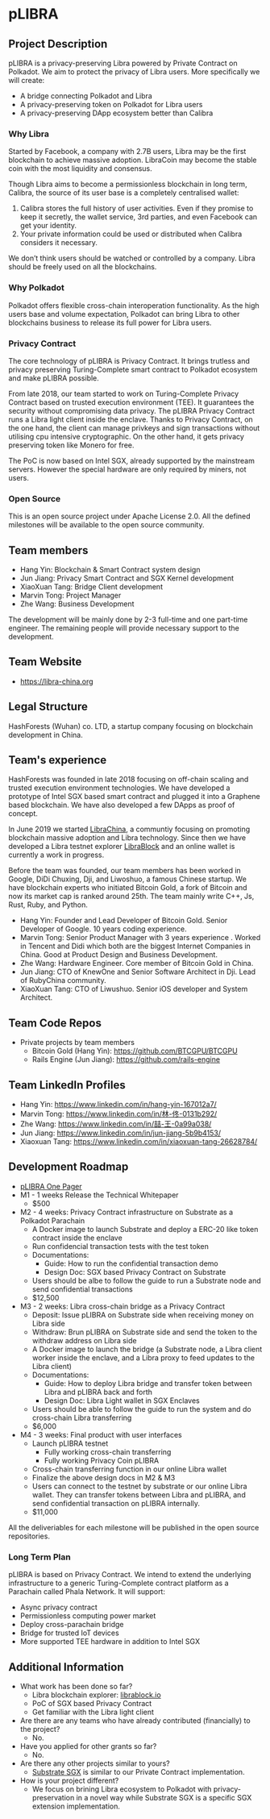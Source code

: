 # pLIBRA

## Project Description
pLIBRA is a privacy-preserving Libra powered by Private Contract on Polkadot. We aim to protect the privacy of Libra users. More specifically we will create:

- A bridge connecting Polkadot and Libra
- A privacy-preserving token on Polkadot for Libra users
- A privacy-preserving DApp ecosystem better than Calibra

### Why Libra

Started by Facebook, a company with 2.7B users, Libra may be the first blockchain to achieve massive adoption. LibraCoin may become the stable coin with the most liquidity and consensus.

Though Libra aims to become a permissionless blockchain in long term, Calibra, the source of its user base is a completely centralised wallet:

1. Calibra stores the full history of user activities. Even if they promise to keep it secretly, the wallet service, 3rd parties, and even Facebook can get your identity.
2. Your private information could be used or distributed when Calibra considers it necessary.

We don’t think users should be watched or controlled by a company. Libra should be freely used on all the blockchains.

### Why Polkadot

Polkadot offers flexible cross-chain interoperation functionality. As the high users base and volume expectation, Polkadot can bring Libra to other blockchains business to release its full power for Libra users.

### Privacy Contract

The core technology of pLIBRA is Privacy Contract. It brings trutless and privacy preserving Turing-Complete smart contract to Polkadot ecosystem and make pLIBRA possible.

From late 2018, our team started to work on Turing-Complete Privacy Contract based on trusted execution environment (TEE). It guarantees the security without compromising data privacy. The pLIBRA Privacy Contract runs a Libra light client inside the enclave. Thanks to Privacy Contract, on the one hand, the client can manage privkeys and sign transactions without utilising cpu intensive cryptographic. On the other hand, it gets privacy preserving token like Monero for free.

The PoC is now based on Intel SGX, already supported by the mainstream servers. However the special hardware are only required by miners, not users.

### Open Source

This is an open source project under Apache License 2.0. All the defined milestones will be available to the open source community.

## Team members
* Hang Yin: Blockchain & Smart Contract system design
* Jun Jiang: Privacy Smart Contract and SGX Kernel development
* XiaoXuan Tang: Bridge Client development
* Marvin Tong: Project Manager
* Zhe Wang: Business Development

The development will be mainly done by 2-3 full-time and one part-time engineer. The remaining people will provide necessary support to the development.

## Team Website	
* https://libra-china.org

## Legal Structure 
HashForests (Wuhan) co. LTD, a startup company focusing on blockchain development in China.

## Team's experience

HashForests was founded in late 2018 focusing on off-chain scaling and trusted execution environment technologies. We have developed a prototype of Intel SGX based smart contract and plugged it into a Graphene based blockchain. We have also developed a few DApps as proof of concept.

In June 2019 we started [LibraChina](https://libra-china.org), a communtiy focusing on promoting blockchain massive adoption and Libra technology. Since then we have developed a Libra testnet explorer [LibraBlock](https://librablock.io) and an online wallet is currently a work in progress.

Before the team was founded, our team members has been worked in Google, DiDi Chuxing, Dji, and Liwoshuo, a famous Chinese startup. We have blockchain experts who initiated Bitcoin Gold, a fork of Bitcoin and now its market cap is ranked around 25th. The team mainly write C++, Js, Rust, Ruby, and Python.

* Hang Yin: Founder and Lead Developer of Bitcoin Gold. Senior Developer of Google. 10 years coding experience.
* Marvin Tong: Senior Product Manager with 3 years experience . Worked in Tencent and Didi which both are the biggest Internet Companies in China. Good at Product Design and Business Development.
* Zhe Wang: Hardware Engineer. Core member of Bitcoin Gold in China.
* Jun Jiang: CTO of KnewOne and Senior Software Architect in Dji. Lead of RubyChina community.
* XiaoXuan Tang: CTO of Liwushuo. Senior iOS developer and System Architect.


## Team Code Repos

- Private projects by team members
  - Bitcoin Gold (Hang Yin): https://github.com/BTCGPU/BTCGPU
  - Rails Engine (Jun Jiang): https://github.com/rails-engine

## Team LinkedIn Profiles
* Hang Yin: https://www.linkedin.com/in/hang-yin-167012a7/
* Marvin Tong: https://www.linkedin.com/in/林-佟-0131b292/
* Zhe Wang: https://www.linkedin.com/in/喆-王-0a99a038/
* Jun Jiang: https://www.linkedin.com/in/jun-jiang-5b9b4153/
* Xiaoxuan Tang: https://www.linkedin.com/in/xiaoxuan-tang-26628784/

## Development Roadmap

- [pLIBRA One Pager](https://docs.google.com/document/d/e/2PACX-1vRpkf-xvEwDSglNHMKI2J8qC7F4JiB7kLv5kOwO_mJzg-bYRL545_3JxWaM-0rCX_iyHDb68zk3Sw75/pub)
- M1 - 1 weeks Release the Technical Whitepaper
  - $500
- M2 - 4 weeks: Privacy Contract infrastructure on Substrate as a Polkadot Parachain
  - A Docker image to launch Substrate and deploy a ERC-20 like token contract inside the enclave
  - Run confidencial transaction tests with the test token
  - Documentations:
    - Guide: How to run the confidential transaction demo
    - Design Doc: SGX based Privacy Contract on Substrate
  - Users should be albe to follow the guide to run a Substrate node and send confidential transactions
  - $12,500
- M3 - 2 weeks: Libra cross-chain bridge as a Privacy Contract
  - Deposit: Issue pLIBRA on Substrate side when receiving money on Libra side
  - Withdraw: Brun pLIBRA on Substrate side and send the token to the withdraw address on Libra side
  - A Docker image to launch the bridge (a Substrate node, a Libra client worker inside the enclave, and a Libra proxy to feed updates to the Libra client)
  - Documentations:
    - Guide: How to deploy Libra bridge and transfer token between Libra and pLIBRA back and forth
    - Design Doc: Libra Light wallet in SGX Enclaves
  - Users should be able to follow the guide to run the system and do cross-chain Libra transferring
  - $6,000
- M4 - 3 weeks: Final product with user interfaces
  - Launch pLIBRA testnet
    - Fully working cross-chain transferring
    - Fully working Privacy Coin pLIBRA
  - Cross-chain transferring function in our online Libra wallet
  - Finalize the above design docs in M2 & M3
  - Users can connect to the testnet by substrate or our online Libra wallet. They can transfer tokens between Libra and pLIBRA, and send confidential transaction on pLIBRA internally.
  - $11,000

All the deliveriables for each milestone will be published in the open source repositories.

### Long Term Plan
pLIBRA is based on Privacy Contract. We intend to extend the underlying infrastructure to a generic Turing-Complete contract platform as a Parachain called Phala Network. It will support:

- Async privacy contract
- Permissionless computing power market
- Deploy cross-parachain bridge
- Bridge for trusted IoT devices
- More supported TEE hardware in addition to Intel SGX


## Additional Information

* What work has been done so far?
  * Libra blockchain explorer: [librablock.io](https://librablock.io)
  * PoC of SGX based Privacy Contract
  * Get familiar with the Libra light client
* Are there are any teams who have already contributed (financially) to the project?
  * No.
* Have you applied for other grants so far?
  * No.
* Are there any other projects similar to yours?
  * [Substrate SGX](https://github.com/libra-china-org/Web3-collaboration/blob/master/grants/speculative/substrate_sgx_proposal.md) is similar to our Private Contract implementation.
* How is your project different?
  * We focus on brining Libra ecosystem to Polkadot with privacy-preservation in a novel way while Substrate SGX is a specific SGX extension implementation.

